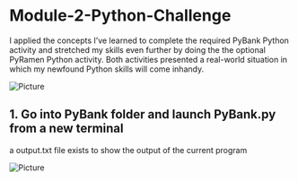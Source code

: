 # Module-2-Python-Challenge
I applied the concepts I’ve learned to complete the required PyBank Python activity and stretched my skills even further by doing the the optional PyRamen Python activity. 
Both activities presented a real-world situation in which my newfound Python skills will come inhandy.

![Picture](https://usa.bootcampcdn.com/wp-content/themes/Columbia-V3/media/img/data-landing-page/logo/columbia_logo.svg)

## 1. Go into PyBank folder and launch PyBank.py from a new terminal
a output.txt file exists to show the output of the current program

![Picture](https://www.columbia.edu/content/themes/custom/columbia/assets/img/cu-header.svg)
